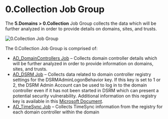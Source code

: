 # 0.Collection Job Group

The **5.Domains > 0.Collection** Job Group collects the data which will be further analyzed in order
to provide details on domains, sites, and trusts.

![0.Collection Job Group](/img/product_docs/accessanalyzer/12.0/solutions/exchange/databases/collection/collectionjobstree.webp)

The 0.Collection Job Group is comprised of:

- [AD_DomainControllers Job](/docs/accessanalyzer/12.0/solutions/activedirectory/domains/collection/ad_domaincontrollers.md) – Collects domain controller details which
  will be further analyzed in order to provide information on domains, sites, and trusts.
- [AD_DSRM Job](/docs/accessanalyzer/12.0/solutions/activedirectory/domains/collection/ad_dsrm.md) – Collects data related to domain controller registry settings for the
  DSRMAdminLogonBehavior key. If this key is set to 1 or 2, the DSRM Admin Account can be used to
  log in to the domain controller even if it has not been started in DSRM which can present a
  potential security vulnerability. Additional information on this registry key is available in this
  [Microsoft Document](https://docs.microsoft.com/en-us/previous-versions/windows/it-pro/windows-server-2008-R2-and-2008/cc732714(v=ws.10)?redirectedfrom=MSDN).
- [AD_TimeSync Job](/docs/accessanalyzer/12.0/solutions/activedirectory/domains/collection/ad_timesync.md) – Collects TimeSync information from the registry for each
  domain controller within the domain
